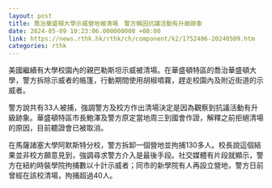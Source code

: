 ```yaml
---
layout: post
title: 喬治華盛頓大學示威營地被清場　警方稱因抗議活動有升級跡象
date: 2024-05-09 10:23:06.000000000 +08:00
link: https://news.rthk.hk/rthk/ch/component/k2/1752406-20240509.htm
categories: rthk
---
```


美國繼續有大學校園內的親巴勒斯坦示威被清場。在華盛頓特區的喬治華盛頓大學，警方拆除示威者的帳篷，行動期間使用胡椒噴霧，趕走校園內及附近街道的示威者。

警方說共有33人被捕，強調警方及校方作出清場決定是因為觀察到抗議活動有升級跡象。華盛頓特區市長鮑澤及警方原定當地周三到國會作證，解釋之前拒絕清場的原因，目前聽證會已被取消。

在馬薩諸塞大學阿默斯特分校，警方拆卸一個營地並拘捕130多人。校長說這個結果並非校方願意見到，強調尋求警方介入是最後手段。社交媒體有片段就顯示，警方在紐約時裝學院拘捕數以十計示威者；同市的新學院有人再設立營地，警方日前曾經在該校清場，拘捕超過40人。
